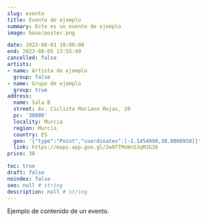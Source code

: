 ```yaml
---
slug: evento
title: Evento de ejemplo
summary: Esto es un evento de ejemplo
image: base/poster.png

date: 2023-08-01 10:00:00
end: 2023-08-05 13:55:49
cancelled: false
artists:
- name: Artista de ejemplo
  group: false
- name: Grupo de ejemplo
  group: true
address:
  name: Sala B
  street: Av. Ciclista Mariano Rojas, 20
  pc: '30008'
  locality: Murcia
  region: Murcia
  country: ES
  geo: '{"type":"Point","coordinates":[-1.1454990,38.0006950]}'
  link: https://maps.app.goo.gl/2w8fTMnWcG3qMJG36
price: 30

toc: true
draft: false
noindex: false
seo: null # string
description: null # string
---
```

Ejemplo de contenido de un evento.